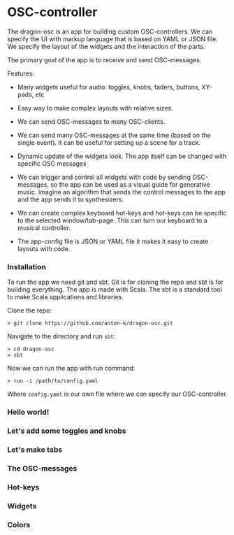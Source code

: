 OSC-controller
===============================================

The dragon-osc is an app for building custom OSC-controllers.
We can specify the UI with markup language that is based on YAML or JSON file.
We specify the layout of the widgets and the interaction of the parts.

The primary goal of the app is to receive and send OSC-messages. 

Features:

* Many widgets useful for audio: toggles, knobs, faders, buttons, XY-pads, etc

* Easy way to make complex layouts with relative sizes.

* We can send OSC-messages to many OSC-clients. 

* We can send many OSC-messages at the same time (based on the single event). It can be
  useful for setting up a scene for a track. 

* Dynamic update of the widgets look. The app itself can be changed with specific OSC messages

* We can trigger and control all widgets with code by sending OSC-messages, 
  so the app can be used as a visual guide for generative music. Imagine an algorithm
  that sends the control messages to the app and the app sends it to synthesizers.

* We can create complex keyboard hot-keys and hot-keys can be specific to the selected window/tab-page.
   This can turn our keyboard to a musical controller.

* The app-config file is JSON or YAML file it makes it easy to create layouts with code.


### Installation

To run the app we need git and sbt. Git is for cloning the repo and sbt 
is for building everything. The app is made with Scala. The sbt is a standard tool to make Scala applications and libraries.

Clone the repo:

~~~
> git clone https://github.com/anton-k/dragon-osc.git
~~~

Navigate to the directory  and run `sbt`:

~~~
> cd dragon-osc
> sbt
~~~

Now we can run the app with run command:

~~~
> run -i /path/to/config.yaml
~~~

Where `config.yaml` is our own file where we can specify our OSC-controller.


### Hello world!

### Let's add some toggles and knobs

### Let's make tabs

### The OSC-messages

### Hot-keys

### Widgets

### Colors




